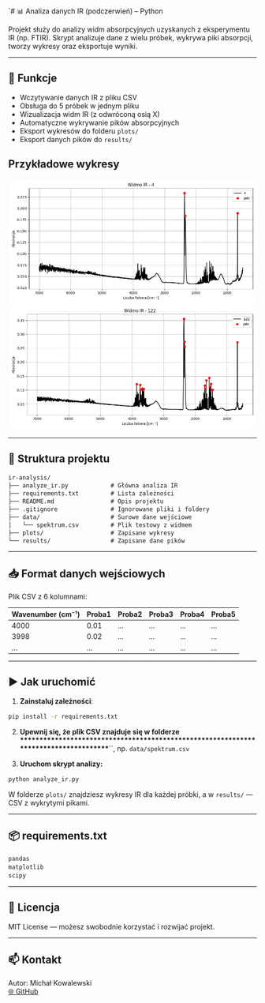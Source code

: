 `# 📊 Analiza danych IR (podczerwień) – Python

Projekt służy do analizy widm absorpcyjnych uzyskanych z eksperymentu IR (np. FTIR). Skrypt analizuje dane z wielu próbek, wykrywa piki absorpcji, tworzy wykresy oraz eksportuje wyniki.

---

## 🚀 Funkcje

- Wczytywanie danych IR z pliku CSV
- Obsługa do 5 próbek w jednym pliku
- Wizualizacja widm IR (z odwróconą osią X)
- Automatyczne wykrywanie pików absorpcyjnych
- Eksport wykresów do folderu `plots/`
- Eksport danych pików do `results/`

## Przykładowe wykresy

![alt text](widmo_4.png)
![alt text](plots/widmo_122.png)

---

## 📁 Struktura projektu

```
ir-analysis/
├── analyze_ir.py            # Główna analiza IR
├── requirements.txt         # Lista zależności
├── README.md                # Opis projektu
├── .gitignore               # Ignorowane pliki i foldery
├── data/                    # Surowe dane wejściowe
│   └── spektrum.csv         # Plik testowy z widmem
├── plots/                   # Zapisane wykresy
└── results/                 # Zapisane dane pików
```

---

## 📥 Format danych wejściowych

Plik CSV z 6 kolumnami:

| Wavenumber (cm⁻¹) | Proba1 | Proba2 | Proba3 | Proba4 | Proba5 |
| ----------------- | ------ | ------ | ------ | ------ | ------ |
| 4000              | 0.01   | ...    | ...    | ...    | ...    |
| 3998              | 0.02   | ...    | ...    | ...    | ...    |
| ...               | ...    | ...    | ...    | ...    | ...    |

---

## ▶️ Jak uruchomić

1. **Zainstaluj zależności**:

```bash
pip install -r requirements.txt
```

2. **Upewnij się, że plik CSV znajduje się w folderze \*\*\*\*\*\*\*\*\*\*\*\*\*\*\*\*\*\*\*\*\*\*\*\*\*\*\*\*\*\*\*\*\*\*\*\*\*\*\*\*\*\*\*\*\*\*\*\*\*\*\*\*\*\*\*\*\*\*\*\*\*\*\*\*\*\*\*\*\*\*\*\*\*\*\*\*\*\*\*\*\*\*\*\***``, np. `data/spektrum.csv`

3. **Uruchom skrypt analizy:**

```bash
python analyze_ir.py
```

W folderze `plots/` znajdziesz wykresy IR dla każdej próbki, a w `results/` — CSV z wykrytymi pikami.

---

## 📦 requirements.txt

```txt
pandas
matplotlib
scipy
```

---

## 📜 Licencja

MIT License — możesz swobodnie korzystać i rozwijać projekt.

---

## 📫 Kontakt

Autor: Michał Kowalewski\
[🌐 ](https://github.com/run4theh111z-stack)[GitHub](https://github.com/run4theh111z-stack)

